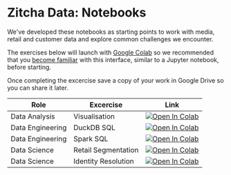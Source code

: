 # Zitcha Data: Notebooks

We've developed these notebooks as starting points to work with media, retail and customer data and explore common challenges we encounter.

The exercises below will launch with [Google Colab](https://colab.research.google.com/) so we recommended that you [become familiar](https://youtu.be/inN8seMm7UI) with this interface, similar to a Jupyter notebook, before starting.

Once completing the excercise save a copy of your work in Google Drive so you can share it later.

| Role             | Excercise           | Link                                                                                                                                                                                                   |
| ---------------- | ------------------- | ------------------------------------------------------------------------------------------------------------------------------------------------------------------------------------------------------ |
| Data Analysis    | Visualisation       | [![Open In Colab](https://colab.research.google.com/assets/colab-badge.svg)](http://colab.research.google.com/github/zitcha-data/notebooks/blob/main/notebooks/data_analysis_viz.ipynb)                |
| Data Engineering | DuckDB SQL          | [![Open In Colab](https://colab.research.google.com/assets/colab-badge.svg)](http://colab.research.google.com/github/zitcha-data/notebooks/blob/main/notebooks/data_engineering_duckdb.ipynb)          |
| Data Engineering | Spark SQL           | [![Open In Colab](https://colab.research.google.com/assets/colab-badge.svg)](http://colab.research.google.com/github/zitcha-data/notebooks/blob/main/notebooks/data_engineering_spark.ipynb)           |
| Data Science     | Retail Segmentation | [![Open In Colab](https://colab.research.google.com/assets/colab-badge.svg)](http://colab.research.google.com/github/zitcha-data/notebooks/blob/main/notebooks/data_science_rfm.ipynb)                 |
| Data Science     | Identity Resolution | [![Open In Colab](https://colab.research.google.com/assets/colab-badge.svg)](http://colab.research.google.com/github/zitcha-data/notebooks/blob/main/notebooks/data_science_identity_resolution.ipynb) |